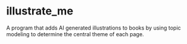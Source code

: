 # illustrate_me
A program that adds AI generated illustrations to books by using topic modeling to determine the central theme of each page.
